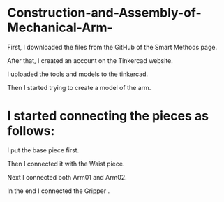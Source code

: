 # Construction-and-Assembly-of-Mechanical-Arm-
First, I downloaded the files from the GitHub of the Smart Methods page.

After that, I created an account on the Tinkercad website.

I uploaded the tools and models to the tinkercad.

Then I started trying to create a model of the arm.

 
# I started connecting the pieces as follows:
I put the base piece first.

Then I connected it with the Waist piece.

Next I connected both Arm01 and Arm02.

In the end I connected the Gripper .


